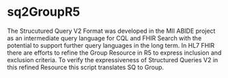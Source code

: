 # sq2GroupR5
The Strucutured Query V2 Format was developed in the MII ABIDE project as an intermediate query language for CQL and FHIR Search with the potential to support further query languages in the long term. In HL7 FHIR there are efforts to refine the Group Resource in R5 to express inclusion and exclusion criteria. To verify the expressiveness of Structured Queries V2 in this refined Resource this script translates SQ to Group.
